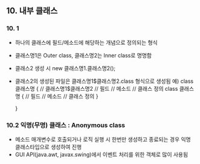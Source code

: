 ## 10. 내부 클래스

### 10. 1
- 하나의 클래스에 필드/메소드에 해당하는 개념으로 정의되는 형식
- 클래스명1은 Outer class, 클래스명2는 Inner class로 명명함
- 클래스2 생성 시 new 클래스명1.클래스명2();
- 클래스2의 생성된 파일은 클래스명1$클래스명2.class 형식으로 생성됨
  예) class 클래스명 { // 클래스명1$클래스명2
		// 필드
		// 메소드
		// 클래스 정의
			class 클래스명 {
				// 필드
				// 메소드
				// 클래스 정의
			}
  
	 }
	 
### 10.2 익명(무명) 클래스 : Anonymous class
- 메소드 매개변수로 호출되거나 로직 실행 시 한번만 생성하고 종료되는 경우 익명 클래스타입으로 생성하여 진행
- GUI API(java.awt, javax.swing)에서 이벤트 처리를 위한 객체로 많이 사용됨
